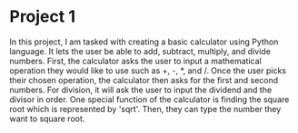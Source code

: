 # Project 1

In this project, I am tasked with creating a basic calculator using Python language. It lets the user be able to add, subtract, multiply, and divide numbers. First, the calculator asks the user to input a mathematical operation they would like to use such as +, -, *, and /. Once the user picks their chosen operation, the calculator then asks for the first and second numbers. For division, it will ask the user to input the dividend and the divisor in order. One special function of the calculator is finding the square root which is represented by 'sqrt'. Then, they can type the number they want to square root. 
